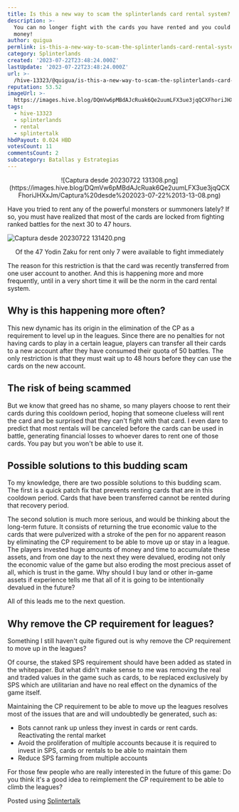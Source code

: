 ```yaml
---
title: Is this a new way to scam the splinterlands card rental system?
description: >-
  You can no longer fight with the cards you have rented and you could lose
  money!
author: quigua
permlink: is-this-a-new-way-to-scam-the-splinterlands-card-rental-system
category: Splinterlands
created: '2023-07-22T23:48:24.000Z'
lastUpdate: '2023-07-22T23:48:24.000Z'
url: >-
  /hive-13323/@quigua/is-this-a-new-way-to-scam-the-splinterlands-card-rental-system
reputation: 53.52
imageUrl: >-
  https://images.hive.blog/DQmVw6pMBdAJcRuak6Qe2uumLFX3ue3jqQCXFhoriJHXxJm/Captura%20desde%202023-07-22%2013-13-08.png
tags:
  - hive-13323
  - splinterlands
  - rental
  - splintertalk
hbdPayout: 0.024 HBD
votesCount: 11
commentsCount: 2
subcategory: Batallas y Estrategias
---
```



<center>
![Captura desde 20230722 131308.png](https://images.hive.blog/DQmVw6pMBdAJcRuak6Qe2uumLFX3ue3jqQCXFhoriJHXxJm/Captura%20desde%202023-07-22%2013-13-08.png)
</center>

Have you tried to rent any of the powerful monsters or summoners lately? If so, you must have realized that most of the cards are locked from fighting ranked battles for the next 30 to 47 hours.

![Captura desde 20230722 131420.png](https://images.hive.blog/DQmRekJVk6qi6FvTUFBSgMwYX2vDcosrmTKodgCVogz7pse/Captura%20desde%202023-07-22%2013-14-20.png)
<center>Of the 47 Yodin Zaku for rent only 7 were available to fight immediately </center>

The reason for this restriction is that the card was recently transferred from one user account to another. And this is happening more and more frequently, until in a very short time it will be the norm in the card rental system.

## Why is this happening more often?


This new dynamic has its origin in the elimination of the CP as a requirement to level up in the leagues. Since there are no penalties for not having cards to play in a certain league, players can transfer all their cards to a new account after they have consumed their quota of 50 battles. The only restriction is that they must wait up to 48 hours before they can use the cards on the new account. 

## The risk of being scammed

But we know that greed has no shame, so many players choose to rent their cards during this cooldown period, hoping that someone clueless will rent the card and be surprised that they can't fight with that card. I even dare to predict that most rentals will be canceled before the cards can be used in battle, generating financial losses to whoever dares to rent one of those cards. You pay but you won't be able to use it.

## Possible solutions to this budding scam

To my knowledge, there are two possible solutions to this budding scam. The first is a quick patch fix that prevents renting cards that are in this cooldown period. Cards that have been transferred cannot be rented during that recovery period.

The second solution is much more serious, and would be thinking about the long-term future. It consists of returning the true economic value to the cards that were pulverized with a stroke of the pen for no apparent reason by eliminating the CP requirement to be able to move up or stay in a league. The players invested huge amounts of money and time to accumulate these assets, and from one day to the next they were devalued, eroding not only the economic value of the game but also eroding the most precious asset of all, which is trust in the game. Why should I buy land or other in-game assets if experience tells me that all of it is going to be intentionally devalued in the future?

All of this leads me to the next question.

## Why remove the CP requirement for leagues?

Something I still haven't quite figured out is why remove the CP requirement to move up in the leagues?

Of course, the staked SPS requirement should have been added as stated in the whitepaper. But what didn't make sense to me was removing the real and traded values ​​in the game such as cards, to be replaced exclusively by SPS which are utilitarian and have no real effect on the dynamics of the game itself.

Maintaining the CP requirement to be able to move up the leagues resolves most of the issues that are and will undoubtedly be generated, such as:


- Bots cannot rank up unless they invest in cards or rent cards. Reactivating the rental market
- Avoid the proliferation of multiple accounts because it is required to invest in SPS, cards or rentals to be able to maintain them
- Reduce SPS farming from multiple accounts



For those few people who are really interested in the future of this game: Do you think it's a good idea to reimplement the CP requirement to be able to climb the leagues?

Posted using [Splintertalk](https://www.splintertalk.io/@quigua/is-this-a-new-way-to-scam-the-splinterlands-card-rental-system)
